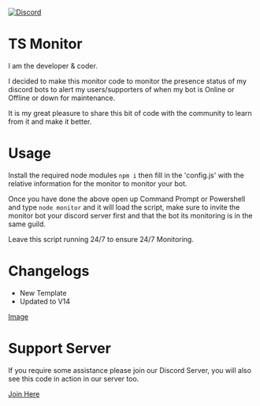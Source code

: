  [![Discord](https://img.shields.io/badge/-Discord-05122A?style=flat&logo=discord)](https://discord.gg/3NTPcPGYtM)

# TS Monitor

I am the developer & coder.

I decided to make this monitor code to monitor the presence status of my discord bots to alert my users/supporters of when my bot is Online or Offline or down for maintenance.

It is my great pleasure to share this bit of code with the community to learn from it and make it better.

# Usage
Install the required node modules
`npm i`
then fill in the 'config.js' with the relative information for the monitor to monitor your bot.

Once you have done the above open up Command Prompt or Powershell and type `node monitor` and it will load the script,
make sure to invite the monitor bot your discord server first and that the bot its monitoring is in the same guild.

Leave this script running 24/7 to ensure 24/7 Monitoring.

# Changelogs
- New Template
- Updated to V14

[Image](https://cdn.thunderdoesdev.gg/images/private/monitorsource.png)

# Support Server
If you require some assistance please join our Discord Server, you will also see this code in action in our server too.
 
[Join Here](https://discord.gg/3NTPcPGYtM)
